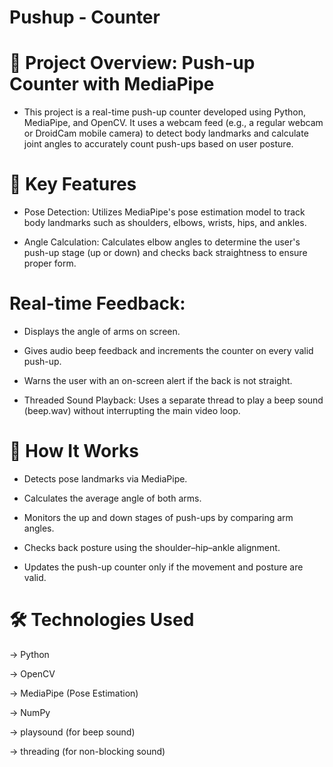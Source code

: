 
# Pushup - Counter

# 📌 Project Overview: Push-up Counter with MediaPipe

- This project is a real-time push-up counter developed using Python, MediaPipe, and OpenCV. It uses a webcam feed (e.g., a regular webcam or DroidCam mobile camera) to detect body landmarks and calculate joint angles to accurately count push-ups based on user posture.

# 🎯 Key Features
- Pose Detection: Utilizes MediaPipe's pose estimation model to track body landmarks such as shoulders, elbows, wrists, hips, and ankles.

- Angle Calculation: Calculates elbow angles to determine the user's push-up stage (up or down) and checks back straightness to ensure proper form.

# Real-time Feedback:

-  Displays the angle of arms on screen.

-  Gives audio beep feedback and increments the counter on every valid push-up.

-  Warns the user with an on-screen alert if the back is not straight.

-  Threaded Sound Playback: Uses a separate thread to play a beep sound (beep.wav) without interrupting the main video    loop.

# 🧠 How It Works
- Detects pose landmarks via MediaPipe.

- Calculates the average angle of both arms.

- Monitors the up and down stages of push-ups by comparing arm angles.

- Checks back posture using the shoulder–hip–ankle alignment.

- Updates the push-up counter only if the movement and posture are valid.

# 🛠️ Technologies Used
-> Python

-> OpenCV

-> MediaPipe (Pose Estimation)

-> NumPy

-> playsound (for beep sound)

-> threading (for non-blocking sound)

